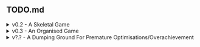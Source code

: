 ﻿## TODO.md
<details>
<summary>v0.2 - A Skeletal Game</summary>

- [X] Setup Readme Stuff
- [ ] Setup Documentation/Comments
- [X] Add Game States/Scene Manager
- [X] Make v simple Main Screen
- [ ] Netwoking?
  - [X] Render second player
  - [X] Jsonify input data for second player
  - [X] Read jsonified input data from thread to game
  - [X] Fake network input better (have local character export to thread, and remote player read that)
  - [X] Add new players on receive/etc. Spawn through the network
  - [X] Set netID to player name
  - [X] Actually network it
  - [X] Tidy up Code/Move to own namespace
  - [ ] Remove Players on disconnect
  - [ ] Neater/more efficient data
    - [ ] Replace Json with binary (or similar)
  - [ ] Only send/receive data when new data
  - [ ] Login/Auth
- [X] Nametag over local player
  - [X] Rewrite UI system stuff into non-ECS
- [X] Enter name for tag at main menu
  - [X] Draw a textbox
  - [X] Write in the textbox
  - [X] Use as character name
- [X] Setup Camera
  - [X] Camera object that gets optionally passed to draw functions, and operates on positions (non destructively)
  - [X] Can have multiple cameras (for minimaps etc)
- [X] Debug Menu
  - [X] FPS Counter
  - [X] Each System's time to complete loop
  - [X] How many entities each System operates on per loop
  - [X] Entities Count
  - [X] Render the Debug Info as an overlaid screen
  - [X] ScreenManager Update has code to toggle Debug Info -- F3
- [X] Physics \o/
  - [X] Rewrite movement to be in PhysicsSystem
  - [X] ~~Rewrite movement to use physics~~ <- Kinematic seems like it's better. Can revisit if needed
  - [X] Discover Collisions
  - [X] Resolve Collisions
  - [X] !Make them work with offsets properly!
- [ ] Environment
  - [X] Setup TileMap class
  - [X] Render TileMaps
  - [X] Json for tiles and map
      - [X] Json to define types of tiles, and give them an identifier
      - [X] File to define a map, 2d array of tile identifiers
  - [X] Actually load/use json
  - [X] Add some bush entities with colliders and sprites
  - [ ] Set up big tilemap (tilemap of chunk tilemaps)
  - [ ] Only load active chunks/maps into memory (papa tilemap handles this)
  - [ ] Only draw currently on screen tiles (each chunk can handle this itself using camera?)
- [ ] Ability Bar
  - [ ] Ability (Probably external to ECS)
    - [ ] Abstract class for abilities to inherit from
    - [ ] Execute()
  - [ ] AbilityUserComponent
    - [ ] Array of Len(abilityBarAmount), can be an Ability, or null
  - [ ] InputSystem sends Commands to CommandComponent/InputComponent/AbilityUserComponent, with the skill button pressed
  - [ ] Something similar for RemoteSystem
  - [ ] AbilitySystem takes CommandComponent/AbilityUserComponent, executes the correct ability
  - [ ] Make Emote Abilities
  - [ ] UI hookups for ability bar
- [ ] Rewrite GameStateManager, to be a better FSM
  - [X] Rewrite
  - [ ] Add transitions and stuff
- [ ] Choose between Char_1, Char_2
- [X] Streamline PlayerFactory, single Player.json, then Factory adds specifics?
- [ ] Write Json Importer for the Content Pipeline (http://rbwhitaker.wikidot.com/content-pipeline-extension-1)
- [ ] Render order on sprites, sort by Position.Y for draw order
- [ ] Fix the Framerate averaging, it currently throws an error if it's still infinity. Might just be a spritefont issue, with no default set?
- [ ] Split up Physics system so that collision is separate(?)
</details>

<details>
<summary>v0.3 - An Organised Game</summary>

- [ ] Tooling
  - [ ] Entity Designer Tool
  - [ ] SpriteSheet Packer
  - [ ] Map Designer Tool
</details>

<details>
<summary>v?.? - A Dumping Ground For Premature Optimisations/Overachievement</summary>

- [ ] Optimise ECS.Manager, consider bitmasking
- [ ] Chunking for environment
- [ ] Quadtrees/Collision Detection optimisation
- [ ] Revisit Shaders (http://rbwhitaker.wikidot.com/hlsl-tutorials)
</details>